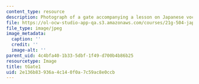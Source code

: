 ```yaml
---
content_type: resource
description: Photograph of a gate accompanying a lesson on Japanese vocabulary.
file: https://ol-ocw-studio-app-qa.s3.amazonaws.com/courses/21g-504-japanese-iv-spring-2009/2e136b83936a4c140f0a7c59ac8e0ccb_tGate1.jpg
file_type: image/jpeg
image_metadata:
  caption: ''
  credit: ''
  image-alt: ''
parent_uid: 4c4bfa40-1b33-5dbf-1f49-d700b4b86b25
resourcetype: Image
title: tGate1
uid: 2e136b83-936a-4c14-0f0a-7c59ac8e0ccb
---
```

